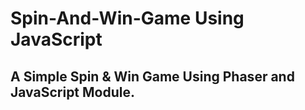 # Spin-And-Win-Game Using JavaScript

## A Simple Spin & Win Game Using Phaser and JavaScript Module.
